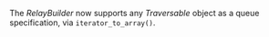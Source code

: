 The _RelayBuilder_ now supports any _Traversable_ object as a queue specification, via `iterator_to_array()`.
